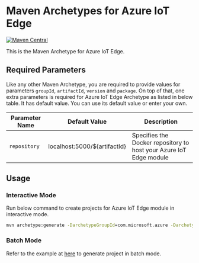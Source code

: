 # Maven Archetypes for Azure IoT Edge
[![Maven Central](https://maven-badges.herokuapp.com/maven-central/com.microsoft.azure/azure-iot-edge-archetype/badge.svg?style=plastic)](https://maven-badges.herokuapp.com/maven-central/com.microsoft.azure/azure-iot-edge-archetype)

This is the Maven Archetype for Azure IoT Edge.

## Required Parameters

Like any other Maven Archetype, you are required to provide values for parameters `groupId`, `artifactId`, `version` and `package`.
On top of that, one extra parameters is required for Azure IoT Edge Archetype as listed in below table. It has default value.
You can use its default value or enter your own.

Parameter Name | Default Value | Description
---|---|---
`repository` | localhost:5000/${artifactId} | Specifies the Docker repository to host your Azure IoT Edge module

## Usage

### Interactive Mode
Run below command to create projects for Azure IoT Edge module in interactive mode.

```cmd
mvn archetype:generate -DarchetypeGroupId=com.microsoft.azure -DarchetypeArtifactId=azure-iot-edge-archetype -DarchetypeVersion=1.0.0
```

### Batch Mode
Refer to the example at [here](https://maven.apache.org/archetype/maven-archetype-plugin/examples/generate-batch.html) to generate project in batch mode.
